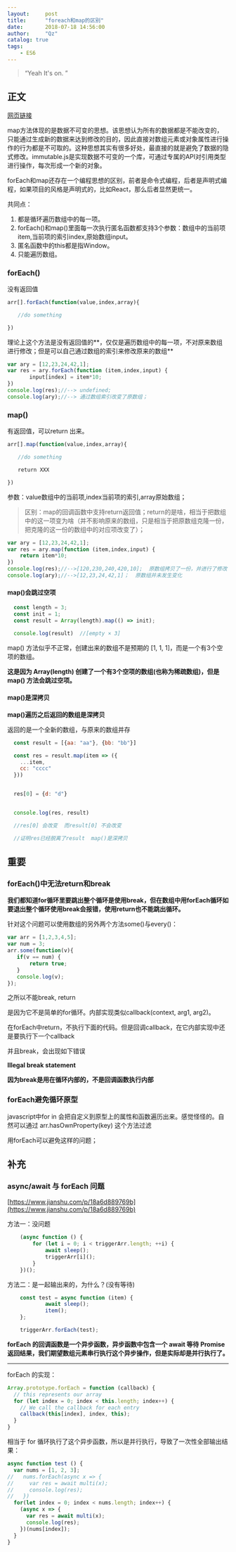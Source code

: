 ```yaml
---
layout:     post
title:      "foreach和map的区别"
date:       2018-07-18 14:56:00
author:     "Qz"
catalog: true
tags:
    - ES6
---
```


> “Yeah It's on. ”


## 正文
[网页链接](https://segmentfault.com/q/1010000013170900?utm_source=index-hottest)


map方法体现的是数据不可变的思想。该思想认为所有的数据都是不能改变的，只能通过生成新的数据来达到修改的目的，因此直接对数组元素或对象属性进行操作的行为都是不可取的。这种思想其实有很多好处，最直接的就是避免了数据的隐式修改。immutable.js是实现数据不可变的一个库，可通过专属的API对引用类型进行操作，每次形成一个新的对象。


forEach和map还存在一个编程思想的区别，前者是命令式编程，后者是声明式编程，如果项目的风格是声明式的，比如React，那么后者显然更统一。


共同点：
1. 都是循环遍历数组中的每一项。
2. forEach()和map()里面每一次执行匿名函数都支持3个参数：数组中的当前项item,当前项的索引index,原始数组input。
3. 匿名函数中的this都是指Window。
4. 只能遍历数组。





### forEach()

没有返回值
```javascript
arr[].forEach(function(value,index,array){

　　//do something

})
```

理论上这个方法是没有返回值的**，仅仅是遍历数组中的每一项，不对原来数组进行修改；但是可以自己通过数组的索引来修改原来的数组**

```javascript
var ary = [12,23,24,42,1];  
var res = ary.forEach(function (item,index,input) {  
       input[index] = item*10;  
})  
console.log(res);//--> undefined;  
console.log(ary);//--> 通过数组索引改变了原数组；  
```



### map()

有返回值，可以return 出来。


```javascript
arr[].map(function(value,index,array){

　　//do something

　　return XXX

})
```
参数：value数组中的当前项,index当前项的索引,array原始数组；



>区别：map的回调函数中支持return返回值；return的是啥，相当于把数组中的这一项变为啥（并不影响原来的数组，只是相当于把原数组克隆一份，把克隆的这一份的数组中的对应项改变了）；

```javascript
var ary = [12,23,24,42,1];  
var res = ary.map(function (item,index,input) {  
    return item*10;  
})  
console.log(res);//-->[120,230,240,420,10];  原数组拷贝了一份，并进行了修改
console.log(ary);//-->[12,23,24,42,1]；  原数组并未发生变化
```


#### map()会跳过空项

```javascript
  const length = 3;
  const init = 1;
  const result = Array(length).map(() => init);

  console.log(result)  //[empty × 3]
```




map() 方法似乎不正常，创建出来的数组不是预期的 [1, 1, 1]，而是一个有3个空项的数组。




**这是因为 Array(length) 创建了一个有3个空项的数组(也称为稀疏数组)，但是 map() 方法会跳过空项。**


#### map()是深拷贝


**map()遍历之后返回的数组是深拷贝**


返回的是一个全新的数组，与原来的数组并存

```javascript
  const result = [{aa: "aa"}, {bb: "bb"}]

  const res = result.map(item => ({
    ...item,
    cc: "cccc"
  }))


  res[0] = {d: "d"}


  console.log(res, result)

  //res[0] 会改变  而result[0] 不会改变

  //证明res已经脱离了result  map()是深拷贝
```


## 重要

### forEach()中无法return和break

**我们都知道for循环里要跳出整个循环是使用break，但在数组中用forEach循环如要退出整个循环使用break会报错，使用return也不能跳出循环。**





针对这个问题可以使用数组的另外两个方法some()与every()：


```javascript
var arr = [1,2,3,4,5];
var num = 3;
arr.some(function(v){
   if(v == num) {
       return true;
   }
   console.log(v);
});
```


之所以不能break, return

是因为它不是简单的for循环。内部实现类似callback(context, arg1, arg2)。


在forEach中return，不执行下面的代码。但是回调callback，在它内部实现中还是要执行下一个callback


并且break，会出现如下错误

**Illegal break statement**


**因为break是用在循环内部的，不是回调函数执行内部**





### forEach避免循环原型


javascript中for in 会把自定义到原型上的属性和函数遍历出来。感觉怪怪的。自然可以通过 arr.hasOwnProperty(key) 这个方法过滤

用forEach可以避免这样的问题；








## 补充

### async/await 与 forEach 问题

[https://www.jianshu.com/p/18a6d889769b](https://www.jianshu.com/p/18a6d889769b)


方法一：没问题
```javascript
    (async function () {
        for (let i = 0; i < triggerArr.length; ++i) {
            await sleep();
            triggerArr[i]();
        }
    })();
```    
    
方法二：是一起输出来的，为什么？(没有等待)

```javascript
    const test = async function (item) {
            await sleep();
            item();
    };

    triggerArr.forEach(test);
```





**forEach 的回调函数是一个异步函数，异步函数中包含一个 await 等待 Promise 返回结果，我们期望数组元素串行执行这个异步操作，但是实际却是并行执行了。**






------------------------


forEach 的实现：


```javascript
Array.prototype.forEach = function (callback) {
  // this represents our array
  for (let index = 0; index < this.length; index++) {
    // We call the callback for each entry
    callback(this[index], index, this);
  }
}

```



相当于 for 循环执行了这个异步函数，所以是并行执行，导致了一次性全部输出结果：






```javascript
async function test () {
  var nums = [1, 2, 3];
//   nums.forEach(async x => {
//     var res = await multi(x);
//     console.log(res);
//   })
  for(let index = 0; index < nums.length; index++) {
    (async x => {
      var res = await multi(x);
      console.log(res);
    })(nums[index]);
  }
}
```












